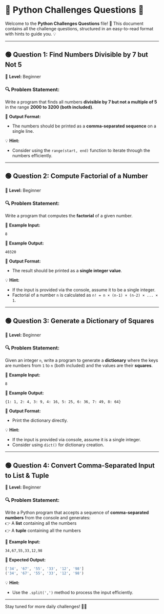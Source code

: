 # 📜 Python Challenges Questions 🐍

Welcome to the **Python Challenges Questions** file! 🚀 This document contains all the challenge questions, structured in an easy-to-read format with hints to guide you. 💡

---

## 🟢 Question 1: Find Numbers Divisible by 7 but Not 5

📌 **Level:** Beginner

### 🔍 Problem Statement:
Write a program that finds all numbers **divisible by 7 but not a multiple of 5** in the range **2000 to 3200 (both included)**.

📌 **Output Format:**
- The numbers should be printed as a **comma-separated sequence** on a single line.

💡 **Hint:**
- Consider using the `range(start, end)` function to iterate through the numbers efficiently.

---

## 🟢 Question 2: Compute Factorial of a Number

📌 **Level:** Beginner

### 🔍 Problem Statement:
Write a program that computes the **factorial** of a given number.

📌 **Example Input:**
```
8
```
📌 **Example Output:**
```
40320
```

📌 **Output Format:**
- The result should be printed as a **single integer value**.

💡 **Hint:**
- If the input is provided via the console, assume it to be a single integer.
- Factorial of a number `n` is calculated as `n! = n × (n-1) × (n-2) × ... × 1`.

---

## 🟢 Question 3: Generate a Dictionary of Squares

📌 **Level:** Beginner

### 🔍 Problem Statement:
Given an integer `n`, write a program to generate a **dictionary** where the keys are numbers from `1` to `n` (both included) and the values are their **squares**.

📌 **Example Input:**
```
8
```
📌 **Example Output:**
```
{1: 1, 2: 4, 3: 9, 4: 16, 5: 25, 6: 36, 7: 49, 8: 64}
```

📌 **Output Format:**
- Print the dictionary directly.

💡 **Hint:**
- If the input is provided via console, assume it is a single integer.
- Consider using `dict()` for dictionary creation.

---

## 🟢 Question 4: Convert Comma-Separated Input to List & Tuple  

📌 **Level:** Beginner  

### 🔍 Problem Statement:  
Write a Python program that accepts a sequence of **comma-separated numbers** from the console and generates:  
👉 A **list** containing all the numbers  
👉 A **tuple** containing all the numbers  

📌 **Example Input:**  
```
34,67,55,33,12,98
```

📌 **Expected Output:**  
```python
['34', '67', '55', '33', '12', '98']
('34', '67', '55', '33', '12', '98')
```

💡 **Hint:**  
- Use the `.split(',')` method to process the input efficiently.  

---  


Stay tuned for more daily challenges! 🚀🐍


